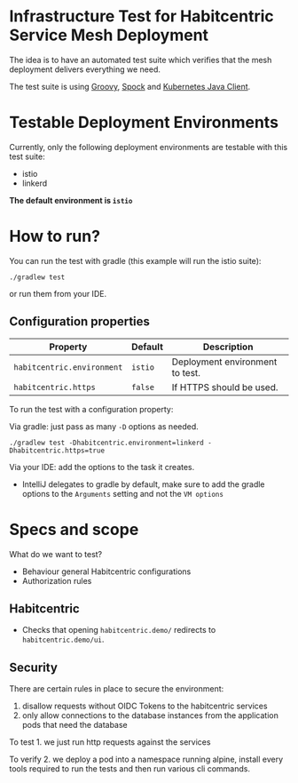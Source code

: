 # Infrastructure Test for Habitcentric Service Mesh Deployment

The idea is to have an automated test suite which verifies that the mesh deployment delivers
everything we need.

The test suite is using [Groovy](https://groovy-lang.org/), [Spock](http://spockframework.org/) and
[Kubernetes Java Client](https://github.com/kubernetes-client/java).

# Testable Deployment Environments

Currently, only the following deployment environments are testable with this test suite:

- istio
- linkerd

**The default environment is `istio`**

# How to run?

You can run the test with gradle (this example will run the istio suite):

```shell
./gradlew test
```

or run them from your IDE.

## Configuration properties

| Property                   | Default | Description                     |
|----------------------------|---------|---------------------------------|
| `habitcentric.environment` | `istio` | Deployment environment to test. |
| `habitcentric.https`       | `false` | If HTTPS should be used.        |

To run the test with a configuration property:

Via gradle: just pass as many `-D` options as needed.

```shell
./gradlew test -Dhabitcentric.environment=linkerd -Dhabitcentric.https=true
```

Via your IDE: add the options to the task it creates.

- IntelliJ delegates to gradle by default, make sure to add the gradle options to the `Arguments`
  setting and not the `VM options`

# Specs and scope

What do we want to test?

* Behaviour general Habitcentric configurations
* Authorization rules

## Habitcentric

* Checks that opening `habitcentric.demo/` redirects to `habitcentric.demo/ui`.

## Security

There are certain rules in place to secure the environment:

1. disallow requests without OIDC Tokens to the habitcentric services
2. only allow connections to the database instances from the application pods that need the database

To test 1. we just run http requests against the services

To verify 2. we deploy a pod into a namespace running alpine, install every tools required to run
the tests and then run various cli commands.
